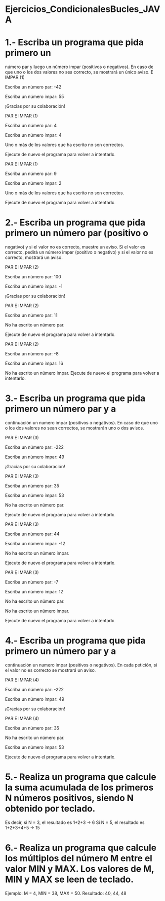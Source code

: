 # Ejercicios_CondicionalesBucles_JAVA

# 1.- Escriba un programa que pida primero un
número par y luego un número impar (positivos o negativos). En caso de
que uno o los dos valores no sea correcto, se mostrará un único aviso.
E IMPAR (1)

Escriba un número par: -42

Escriba un número impar: 55

¡Gracias por su colaboración!







PAR E IMPAR (1)

Escriba un número par: 4

Escriba un número impar: 4

Uno o más de los valores que ha escrito no son correctos.

Ejecute de nuevo el programa para volver a intentarlo.







PAR E IMPAR (1)

Escriba un número par: 9

Escriba un número impar: 2

Uno o más de los valores que ha escrito no son correctos.

Ejecute de nuevo el programa para volver a intentarlo.







# 2.- Escriba un programa que pida primero un número par (positivo o
negativo) y si el valor no es correcto, muestre un aviso. Si el valor es
correcto, pedirá un número impar (positivo o negativo) y si el valor no
es correcto, mostrará un aviso.



PAR E IMPAR (2)

Escriba un número par: 100

Escriba un número impar: -1

¡Gracias por su colaboración!







PAR E IMPAR (2)

Escriba un número par: 11

No ha escrito un número par.

Ejecute de nuevo el programa para volver a intentarlo.







PAR E IMPAR (2)

Escriba un número par: -8

Escriba un número impar: 16

No ha escrito un número impar.
Ejecute de nuevo el programa para volver a intentarlo.







# 3.- Escriba un programa que pida primero un número par y a
continuación un numero impar (positivos o negativos). En caso de que uno
o los dos valores no sean correctos, se mostrarán uno o dos avisos.





PAR E IMPAR (3)

Escriba un número par: -222

Escriba un número impar: 49

¡Gracias por su colaboración!







PAR E IMPAR (3)

Escriba un número par: 35

Escriba un número impar: 53

No ha escrito un número par.

Ejecute de nuevo el programa para volver a intentarlo.







PAR E IMPAR (3)

Escriba un número par: 44

Escriba un número impar: -12

No ha escrito un número impar.

Ejecute de nuevo el programa para volver a intentarlo.







PAR E IMPAR (3)

Escriba un número par: -7

Escriba un número impar: 12

No ha escrito un número par.

No ha escrito un número impar.

Ejecute de nuevo el programa para volver a intentarlo.







# 4.- Escriba un programa que pida primero un número par y a
continuación un numero impar (positivos o negativos). En cada petición,
si el valor no es correcto se mostrará un aviso.



PAR E IMPAR (4)

Escriba un número par: -222

Escriba un número impar: 49

¡Gracias por su colaboración!







PAR E IMPAR (4)

Escriba un número par: 35

No ha escrito un número par.

Escriba un número impar: 53

Ejecute de nuevo el programa para volver a intentarlo.



# 5.- Realiza un programa que calcule la suma acumulada de los primeros N números positivos, siendo N obtenido por teclado.
Es decir, si N = 3, el resultado es 1+2+3 -> 6
Si N = 5, el resultado es 1+2+3+4+5 -> 15


# 6.- Realiza un programa que calcule los múltiplos del número M entre el valor MIN y MAX. Los valores de M, MIN y MAX se leen de teclado.
Ejemplo: M = 4, MIN = 38, MAX = 50. Resultado: 40, 44, 48
